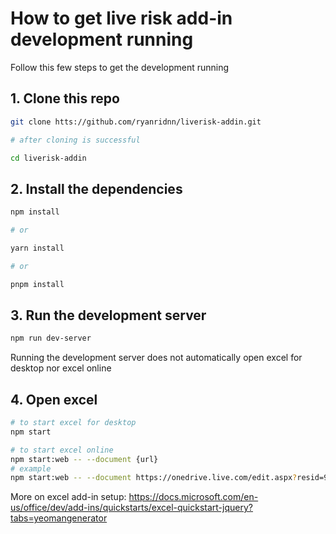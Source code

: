 # How to get live risk add-in development running

Follow this few steps to get the development running

## 1. Clone this repo

```sh
git clone htts://github.com/ryanridnn/liverisk-addin.git

# after cloning is successful

cd liverisk-addin
```

## 2. Install the dependencies

```sh
npm install

# or

yarn install

# or

pnpm install
```

## 3. Run the development server

```sh
npm run dev-server
```

Running the development server does not automatically open excel for desktop nor excel online

## 4. Open excel

```sh
# to start excel for desktop
npm start

# to start excel online
npm start:web -- --document {url}
# example
npm start:web -- --document https://onedrive.live.com/edit.aspx?resid=98A980DB4C1378BD!113&ithint=file%2cxlsx&authkey=!ACgGfuAufBzp-Go
```

More on excel add-in setup: https://docs.microsoft.com/en-us/office/dev/add-ins/quickstarts/excel-quickstart-jquery?tabs=yeomangenerator
